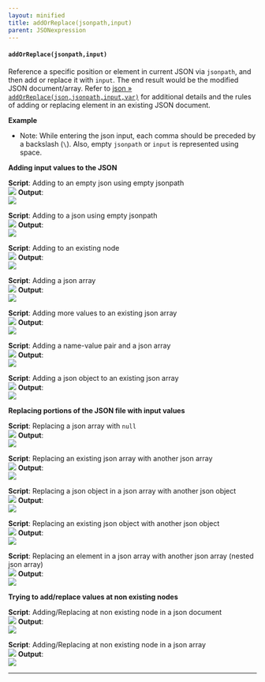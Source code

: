 ```yaml
---
layout: minified
title: addOrReplace(jsonpath,input)
parent: JSONexpression
---
```


#### `addOrReplace(jsonpath,input)`
Reference a specific position or element in current JSON via `jsonpath`, and then add or replace it with `input`. 
The end result would be the modified JSON document/array. Refer to 
[json &raquo; `addOrReplace(json,jsonpath,input,var)`](https://nexiality.github.io/documentation/commands/json/addOrReplace(json,jsonpath,input,var)#rules) 
for additional details and the rules of adding or replacing element in an existing JSON document.

**Example**
- Note: While entering the json input, each comma should be preceded by a backslash (`\`). Also, empty `jsonpath` or
 `input` is represented using space. 
 
**Adding input values to the JSON**<br/>

**Script**: Adding to an empty json using empty jsonpath<br/>
![](https://nexiality.github.io/documentation/expressions/image/JSONexpression_01.png)
**Output**:<br/>
![](https://nexiality.github.io/documentation/expressions/image/JSONexpression_02.png)

**Script**: Adding to a json using empty jsonpath<br/>
![](https://nexiality.github.io/documentation/expressions/image/JSONexpression_03.png)
**Output**:<br/>
![](https://nexiality.github.io/documentation/expressions/image/JSONexpression_04.png)

**Script**: Adding to an existing node<br/>
![](https://nexiality.github.io/documentation/expressions/image/JSONexpression_05.png)
**Output**:<br/>
![](https://nexiality.github.io/documentation/expressions/image/JSONexpression_06.png)

**Script**: Adding a json array<br/>
![](https://nexiality.github.io/documentation/expressions/image/JSONexpression_07.png)
**Output**:<br/>
![](https://nexiality.github.io/documentation/expressions/image/JSONexpression_08.png)

**Script**: Adding more values to an existing json array<br/>
![](https://nexiality.github.io/documentation/expressions/image/JSONexpression_09.png)
**Output**:<br/>
![](https://nexiality.github.io/documentation/expressions/image/JSONexpression_10.png)

**Script**: Adding a name-value pair and a json array<br/>
![](https://nexiality.github.io/documentation/expressions/image/JSONexpression_11.png)
**Output**:<br/>
![](https://nexiality.github.io/documentation/expressions/image/JSONexpression_12.png)

**Script**: Adding a json object to an existing json array<br/>
![](https://nexiality.github.io/documentation/expressions/image/JSONexpression_13.png)
**Output**:<br/>
![](https://nexiality.github.io/documentation/expressions/image/JSONexpression_14.png)

**Replacing portions of the JSON file with input values**<br/>

**Script**: Replacing a json array with `null`<br/>
![](https://nexiality.github.io/documentation/expressions/image/JSONexpression_15.png)
**Output**:<br/>
![](https://nexiality.github.io/documentation/expressions/image/JSONexpression_16.png)

**Script**: Replacing an existing json array with another json array<br/>
![](https://nexiality.github.io/documentation/expressions/image/JSONexpression_17.png)
**Output**:<br/>
![](https://nexiality.github.io/documentation/expressions/image/JSONexpression_18.png)

**Script**: Replacing a json object in a json array with another json object<br/>
![](https://nexiality.github.io/documentation/expressions/image/JSONexpression_19.png)
**Output**:<br/>
![](https://nexiality.github.io/documentation/expressions/image/JSONexpression_20.png)

**Script**: Replacing an existing json object with another json object<br/>
![](https://nexiality.github.io/documentation/expressions/image/JSONexpression_21.png)
**Output**:<br/>
![](https://nexiality.github.io/documentation/expressions/image/JSONexpression_22.png)

**Script**: Replacing an element in a json array with another json array (nested json array)<br/>
![](https://nexiality.github.io/documentation/expressions/image/JSONexpression_23.png)
**Output**:<br/>
![](https://nexiality.github.io/documentation/expressions/image/JSONexpression_24.png)

**Trying to add/replace values at non existing nodes**<br/>

**Script**: Adding/Replacing at non existing node in a json document<br/>
![](https://nexiality.github.io/documentation/expressions/image/JSONexpression_25.png)
**Output**:<br/>
![](https://nexiality.github.io/documentation/expressions/image/JSONexpression_26.png)

**Script**: Adding/Replacing at non existing node in a json array<br/>
![](https://nexiality.github.io/documentation/expressions/image/JSONexpression_27.png)
**Output**:<br/>
![](https://nexiality.github.io/documentation/expressions/image/JSONexpression_28.png)

-----

